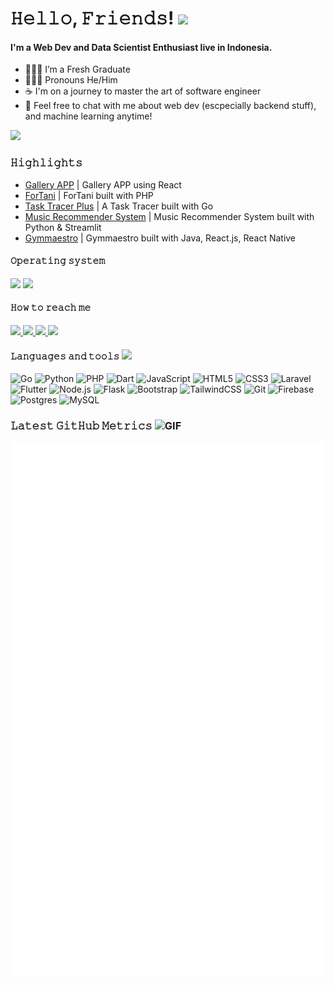 # 𝙷𝚎𝚕𝚕𝚘, 𝙵𝚛𝚒𝚎𝚗𝚍𝚜! <img  src="https://media.giphy.com/media/hvRJCLFzcasrR4ia7z/giphy.gif"  width="35">

#### I'm a Web Dev and Data Scientist Enthusiast live in Indonesia.

- 🙎🏻‍♂️ I’m a Fresh Graduate
- 🤷🏻‍♂️ Pronouns He/Him
- ☕ I'm on a journey to master the art of software engineer
- 🚀 Feel free to chat with me about web dev (escpecially backend stuff), and machine learning anytime!

<div>
   <img src="https://komarev.com/ghpvc/?username=snykk"/>
</div>
 
### 𝙷𝚒𝚐𝚑𝚕𝚒𝚐𝚑𝚝𝚜
- [Gallery APP](https://github.com/fadilabdil0711/GalleryAPP.git) | Gallery APP using React
- [ForTani](https://github.com/fadilabdil0711/ForTani.git) | ForTani built with PHP
- [Task Tracer Plus](https://github.com/fadilabdil0711/Task-Tracer-Plus.git) | A Task Tracer built with Go
- [Music Recommender System](https://github.com/fadilabdil0711/music-recommender-system.git) | Music Recommender System built with Python & Streamlit
- [Gymmaestro](https://github.com/fadilabdil0711/gymmaestro) | Gymmaestro built with Java, React.js, React Native
 
#### 𝙾𝚙𝚎𝚛𝚊𝚝𝚒𝚗𝚐 𝚜𝚢𝚜𝚝𝚎𝚖

![](https://img.shields.io/badge/Kali-Linux-informational?style=flat&logo=kali-linux&logoColor=white&color=2e8ecd)
![](https://img.shields.io/badge/Windows-informational?style=flat&logo=windows&logoColor=white&color=0073d4)

#### 𝙷𝚘𝚠 𝚝𝚘 𝚛𝚎𝚊𝚌𝚑 𝚖𝚎

<a href="https://www.linkedin.com/in/fadil-abdillah-suyudi-241827244/"><image src="https://img.shields.io/badge/LinkedIn-%230059ef.svg?style=flat&logo=linkedin&logoColor=white">
</a>
<a href="https://www.instagram.com/fadilabdillahs/"><image src="https://img.shields.io/badge/Instagram-%23df05a7.svg?style=flat&logo=instagram&logoColor=white">
</a>
<a href="mailto:fadilabdillah071100@gmail.com"><image src="https://img.shields.io/badge/Gmail-%2339c7f3.svg?style=flat&logo=gmail&logoColor=white">
</a>
<a href="https://t.me/Fasclay"><image src="https://img.shields.io/badge/Telegram-%2339c7f3.svg?style=flat&logo=telegram&logoColor=white">
</a>
<!-- <a href="https://discordapp.com/users/998541525317332994"><image src="https://img.shields.io/badge/Discord-%235662f6.svg?style=flat&logo=discord&logoColor=white">
</a> -->

#### 𝙻𝚊𝚗𝚐𝚞𝚊𝚐𝚎𝚜 𝚊𝚗𝚍 𝚝𝚘𝚘𝚕𝚜 <img src="https://media.giphy.com/media/WUlplcMpOCEmTGBtBW/giphy.gif" width="30">

![Go](https://img.shields.io/badge/Go-00ADD8?style=flat&logo=go&logoColor=white)
![Python](https://img.shields.io/badge/Python%20-%233776AB.svg?&style=flat&logo=Python&logoColor=white)
![PHP](https://img.shields.io/badge/PHP-%23777BB4.svg?style=flat&logo=php&logoColor=white)
![Dart](https://img.shields.io/badge/Dart-%230175C2.svg?style=flat&logo=dart&logoColor=white)
![JavaScript](https://img.shields.io/badge/Javascript%20-%23323330.svg?&style=flat&logo=javascript&logoColor=%23F7DF1E)
![HTML5](https://img.shields.io/badge/HTML_5%20-%23E34F26.svg?&style=flat&logo=html5&logoColor=white)
![CSS3](https://img.shields.io/badge/CSS_3%20-%231572B6.svg?&style=flat&logo=css3&logoColor=white)
![Laravel](https://img.shields.io/badge/Laravel%20-%23FF2D20.svg?&style=flat&logo=laravel&logoColor=white)
![Flutter](https://img.shields.io/badge/Flutter-%2302569B.svg?style=flat&logo=Flutter&logoColor=white)
![Node.js](https://img.shields.io/badge/Node.js-%23339933.svg?style=flat&logo=node.js&logoColor=white)
![Flask](https://img.shields.io/badge/Flask-%23000000.svg?style=flat&logo=flask&logoColor=white)
![Bootstrap](https://img.shields.io/badge/Bootstrap%20-%23563D7C.svg?&style=flat&logo=bootstrap&logoColor=white)
![TailwindCSS](https://img.shields.io/badge/TailwindCSS%20-%230f172a.svg?&style=flat&logo=tailwindcss&logoColor=%2338bdf8)
![Git](https://img.shields.io/badge/Git%20-%23F05033.svg?&style=flat&logo=git&logoColor=white)
![Firebase](https://img.shields.io/badge/Firebase-%23039BE5.svg?style=flat&logo=firebase)
![Postgres](https://img.shields.io/badge/PostgreSQL-%23316192.svg?style=flat&logo=postgresql&logoColor=white)
![MySQL](https://img.shields.io/badge/MySQL-%23005a83.svg?style=flat&logo=mysql&logoColor=white)

### 𝙻𝚊𝚝𝚎𝚜𝚝 𝙶𝚒𝚝𝙷𝚞𝚋 𝙼𝚎𝚝𝚛𝚒𝚌𝚜 <img alt="GIF" height="25" src="https://media.giphy.com/media/du3J3cXyzhj75IOgvA/giphy.gif" />

![Metrics](github-metrics.svg)
